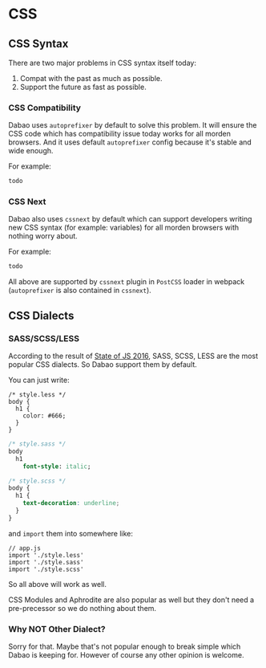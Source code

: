 # CSS

## CSS Syntax

There are two major problems in CSS syntax itself today:

1. Compat with the past as much as possible.
2. Support the future as fast as possible.

### CSS Compatibility

Dabao uses `autoprefixer` by default to solve this problem. It will ensure the CSS code which has compatibility issue today works for all morden browsers. And it uses default `autoprefixer` config because it's stable and wide enough.

For example:

``` css
todo
```

### CSS Next

Dabao also uses `cssnext` by default which can support developers writing new CSS syntax (for example: variables) for all morden browsers with nothing worry about.

For example:

``` css
todo
```

All above are supported by `cssnext` plugin in `PostCSS` loader in webpack (`autoprefixer` is also contained in `cssnext`).

## CSS Dialects

### SASS/SCSS/LESS

According to the result of [State of JS 2016](https://stateofjs.com/2016/css/), SASS, SCSS, LESS are the most popular CSS dialects. So Dabao support them by default.

You can just write:

``` less
/* style.less */
body {
  h1 {
    color: #666;
  }
}
```

``` sass
/* style.sass */
body
  h1
    font-style: italic;
```

``` scss
/* style.scss */
body {
  h1 {
    text-decoration: underline;
  }
}
```

and `import` them into somewhere like:

```
// app.js
import './style.less'
import './style.sass'
import './style.scss'
```

So all above will work as well.

CSS Modules and Aphrodite are also popular as well but they don't need a pre-precessor so we do nothing about them.

### Why NOT Other Dialect?

Sorry for that. Maybe that's not popular enough to break simple which Dabao is keeping for. However of course any other opinion is welcome.
